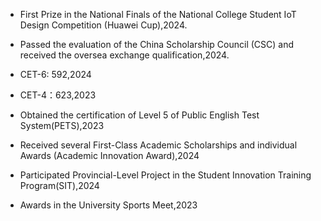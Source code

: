 - First Prize in the National Finals of the National College Student IoT Design Competition (Huawei Cup),2024.

- Passed the evaluation of the China Scholarship Council (CSC) and received the oversea exchange qualification,2024.

- CET-6: 592,2024

- CET-4：623,2023

- Obtained the certification of Level 5 of Public English Test System(PETS),2023

- Received several First-Class Academic Scholarships and individual Awards (Academic Innovation Award),2024

- Participated Provincial-Level Project in the Student Innovation Training Program(SIT),2024

- Awards in the University Sports Meet,2023